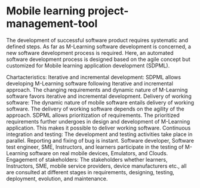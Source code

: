 # Mobile learning project-management-tool
The development of successful software product requires systematic and defined steps. As far as M-Learning software development is concerned, a new software development process is required. Here, an automated software development process is designed based on the agile concept but customized for Mobile learning application development (SDPML). 

Chartacteristics:
Iterative and incremental development: SDPML allows developing M-Learning software following Iterative and incremental approach. The changing requirements and dynamic nature of M-Learning software favors iterative and incremental development.
Delivery of working software: The dynamic nature of mobile software entails delivery of working software. The delivery of working software depends on the agility of the approach. SDPML allows prioritization of requirements. The prioritized requirements further undergoes in design and development of M-Learning application. This makes it possible to deliver working software.
Continuous integration and testing: The development and testing activities take place in parallel. Reporting and fixing of bug is instant. Software developer, Software test engineer, SME, Instructors, and learners participate in the testing of M-Learning software on real mobile devices, Emulators, and Clouds.
Engagement of stakeholders: The stakeholders whether learners, Instructors, SME, mobile service providers, device manufacturers etc., all are consulted at different stages in requirements, designing, testing, deployment, evolution, and maintenance.
